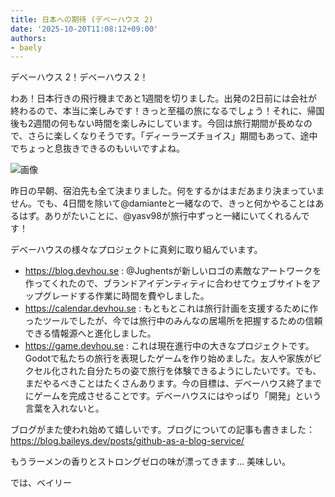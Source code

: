 ```yaml
---
title: 日本への期待 (デベーハウス 2)
date: '2025-10-20T11:08:12+09:00'
authors:
- baely
---
```

デベーハウス 2！デベーハウス 2！

わあ！日本行きの飛行機まであと1週間を切りました。出発の2日前には会社が終わるので、本当に楽しみです！きっと至福の旅になるでしょう！それに、帰国後も2週間の何もない時間を楽しみにしています。今回は旅行期間が長めなので、さらに楽しくなりそうです。「ディーラーズチョイス」期間もあって、途中でちょっと息抜きできるのもいいですよね。

![画像](https://github.com/user-attachments/assets/bb2fe9e9-75ef-45af-9835-8621e3a0e73d)

昨日の早朝、宿泊先も全て決まりました。何をするかはまだあまり決まっていません。でも、4日間を除いて@damianteと一緒なので、きっと何かやることはあるはず。ありがたいことに、@yasv98が旅行中ずっと一緒にいてくれるんです！

デベーハウスの様々なプロジェクトに真剣に取り組んでいます。

- https://blog.devhou.se : @Jughentsが新しいロゴの素敵なアートワークを作ってくれたので、ブランドアイデンティティに合わせてウェブサイトをアップグレードする作業に時間を費やしました。
- https://calendar.devhou.se : もともとこれは旅行計画を支援するために作ったツールでしたが、今では旅行中のみんなの居場所を把握するための信頼できる情報源へと進化しました。
- https://game.devhou.se : これは現在進行中の大きなプロジェクトです。Godotで私たちの旅行を表現したゲームを作り始めました。友人や家族がピクセル化された自分たちの姿で旅行を体験できるようにしたいです。でも、まだやるべきことはたくさんあります。今の目標は、デベーハウス終了までにゲームを完成させることです。デベーハウスにはやっぱり「開発」という言葉を入れないと。

ブログがまた使われ始めて嬉しいです。ブログについての記事も書きました：https://blog.baileys.dev/posts/github-as-a-blog-service/

もうラーメンの香りとストロングゼロの味が漂ってきます… 美味しい。

では、ベイリー